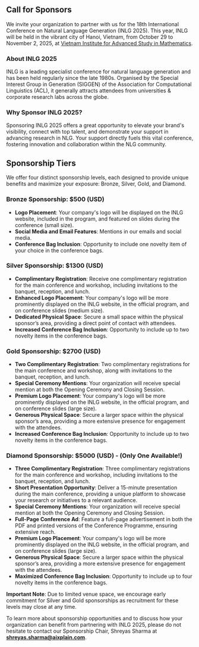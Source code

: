 ## Call for Sponsors

We invite your organization to partner with us for the 18th International Conference on Natural Language Generation (INLG 2025). This year, INLG will be held in the vibrant city of Hanoi, Vietnam, from October 29 to November 2, 2025, at [Vietnam Institute for Advanced Study in Mathematics](https://www.google.com/maps/place/Vietnam+Institute+for+Advanced+Study+in+Mathematics/@21.02336,105.7984799,17.25z/data=!4m6!3m5!1s0x3135ab8ab9ac1a5d:0x34d19fd7f6e272ee!8m2!3d21.0225854!4d105.8033928!16s%2Fg%2F11fyzfkc3m?entry=tts&g_ep=EgoyMDI1MDExNS4wIPu8ASoASAFQAw%3D%3D).

### About INLG 2025

INLG is a leading specialist conference for natural language generation and has been held regularly since the late 1980s. Organised by the Special Interest Group in Generation (SIGGEN) of the Association for Computational Linguistics (ACL), it generally attracts attendees from universities & corporate research labs across the globe.

### Why Sponsor INLG 2025?

Sponsoring INLG 2025 offers a great opportunity to elevate your brand's visibility, connect with top talent, and demonstrate your support in advancing research in NLG. Your support directly fuels this vital conference, fostering innovation and collaboration within the NLG community.


## Sponsorship Tiers

We offer four distinct sponsorship levels, each designed to provide unique benefits and maximize your exposure: Bronze, Silver, Gold, and Diamond.


### Bronze Sponsorship: $500 (USD)
- <b>Logo Placement</b>: Your company's logo will be displayed on the INLG website, included in the program, and featured on slides during the conference (small size).
- <b>Social Media and Email Features</b>: Mentions in our emails and social media.
- <b>Conference Bag Inclusion</b>: Opportunity to include one novelty item of your choice in the conference bags.

### Silver Sponsorship: $1300 (USD)
- <b>Complimentary Registration</b>: Receive one complimentary registration for the main conference and workshop, including invitations to the banquet, reception, and lunch.
- <b>Enhanced Logo Placement</b>: Your company's logo will be more prominently displayed on the INLG website, in the official program, and on conference slides (medium size).
- <b>Dedicated Physical Space</b>: Secure a small space within the physical sponsor’s area, providing a direct point of contact with attendees.
- <b>Increased Conference Bag Inclusion</b>: Opportunity to include up to two novelty items in the conference bags.

### Gold Sponsorship: $2700  (USD)
- <b>Two Complimentary Registration</b>: Two complimentary registrations for the main conference and workshop, along with invitations to the banquet, reception, and lunch.
- <b>Special Ceremony Mentions</b>: Your organization will receive special mention at both the Opening Ceremony and Closing Session.
- <b>Premium Logo Placement</b>: Your company's logo will be more prominently displayed on the INLG website, in the official program, and on conference slides (large size).
- <b>Generous Physical Space</b>: Secure a larger space within the physical sponsor’s area, providing a more extensive presence for engagement with the attendees.
- <b>Increased Conference Bag Inclusion</b>: Opportunity to include up to two novelty items in the conference bags.

### Diamond Sponsorship: $5000 (USD) - (Only One Available!)
- <b>Three Complimentary Registration</b>: Three complimentary registrations for the main conference and workshop, including invitations to the banquet, reception, and lunch.
- <b>Short Presentation Opportunity</b>: Deliver a 15-minute presentation during the main conference, providing a unique platform to showcase your research or initiatives to a relevant audience.
- <b>Special Ceremony Mentions</b>: Your organization will receive special mention at both the Opening Ceremony and Closing Session.
- <b>Full-Page Conference Ad</b>: Feature a full-page advertisement in both the PDF and printed versions of the Conference Programme, ensuring extensive reach.
- <b>Premium Logo Placement</b>: Your company's logo will be more prominently displayed on the INLG website, in the official program, and on conference slides (large size).
- <b>Generous Physical Space</b>: Secure a larger space within the physical sponsor’s area, providing a more extensive presence for engagement with the attendees.
- <b>Maximized Conference Bag Inclusion</b>: Opportunity to include up to four novelty items in the conference bags.

<b>Important Note</b>: Due to limited venue space, we encourage early commitment for Silver and Gold sponsorships as recruitment for these levels may close at any time.


To learn more about sponsorship opportunities and to discuss how your organization can benefit from partnering with INLG 2025, please do not hesitate to contact our Sponsorship Chair, Shreyas Sharma at **<a href="mailto:shreyas.sharma@aixplain.com">shreyas.sharma@aixplain.com</a>**. 
 

